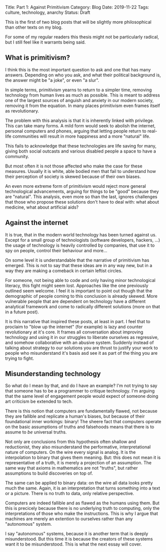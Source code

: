 Title: Part 1: Against Primitivism
Category: Blog
Date: 2019-11-22
Tags: culture, technology, anarchy
Status: Draft

This is the first of two blog posts that will be slightly more
philosophical than other texts on my blog.

For some of my regular readers this thesis might not be particularly
radical, but I still feel like it warrants being said.

## What is primitivism?

I think this is the most important question to ask and one that has
many answers. Depending on who you ask, and what their political
background is, the answer might be "a joke", or even "a slur".

In simple terms, primitivism yearns to return to a simpler time,
removing technology from human lives as much as possible. This is
meant to address one of the largest sources of anguish and anxiety in
our modern society, removing it from the equation. In many places
primitivism even frames itself as revolutionary.

The problem with this analysis is that it is inherently linked with
privilege. This can take many forms. A mild form would seek to abolish
the internet, personal computers and phones, arguing that letting
people return to real-life communities will result in more happiness
and a more "natural" life.

This fails to acknowledge that these technologies are life saving for
many, giving both social outcasts and various disabled people a space
to have a community.

But most often it is not those affected who make the case for these
measures. Usually it is white, able bodied men that fail to understand
how their perception of society is skewed because of their own biases.

An even more extreme form of primitivism would reject more general
technological advancements, arguing for things to be "good" because
they are "natural". This analysis, even more so than the last, ignores
challenges that those who propose these solutions don't have to deal
with: what about medicine, what about artificial aids?

## Against the internet

It is true, that in the modern world technology has been turned
against us. Except for a small group of technologists (software
developers, hackers, ...) the usage of technology is heavily
controlled by companies, that use it to spy on people, control their
behaviour and more...

On some level it is understandable that the narrative of primitivism
has emerged. This is not to say that these ideas are in any way new,
but in a way they are making a comeback in certain leftist circles.

For someone, not being able to code and only having minor
technological literacy, this fight might seem lost. Approaches like
the one previously outlined seem welcome. I feel it is important to
point out though that the demographic of people coming to this
conclusion is already skewed. More vulnerable people that are
dependent on technology have a different analytical framework and come
to radically different solutions (more on that in a future post).

It is this narrative that inspired these posts, at least in part. I
feel that to proclaim to "blow up the internet" (for example) is lazy
and counter revolutionary at it's core. It frames all conversation
about improving technology and using it in our struggles to liberate
ourselves as regressive, and somehow collaborative with an abusive
system. Suddenly instead of talking about strategy to our solutions
you are thrust to justify your work to people who misunderstand it's
basis asd see it as part of the thing you are trying to fight.

## Misunderstanding technology

So what do I mean by that, and do I have an example? I'm not trying to
say that someone has to be a programmer to critique technology. I'm
arguing that the same level of engagement people would expect of
someone doing art criticism be extended to tech.

There is this notion that computers are fundamentally flawed, not
because they are fallible and replicate a human's biases, but because
of their foundational inner workings: binary! The sheere fact that
computers operate on the basic assumptions of truths and falsehoods
means that there is to assume to _be_ universal truths.

Not only are conclusions from this hypothesis often shallow and
reductionist, they also misunderstand the performative,
interpretational nature of computers. On the wire every signal is
analog. It is the interpolation to binary that gives them
meaning. But: this does not mean it is representative of a truth, it
is merely a projection of an assumption. The same way that axioms in
mathematics are not "truths", but rather assumptions to build
discoveries on top of.

The same can be applied to binary data: on the wire all data looks
pretty much the same. Again, it is an interpretation that turns
something into a text or a picture. There is no truth to data, only
relative perspective.

Computers are indeed fallible and as flawed as the humans using
them. But this is precicely because there is no underlying truth to
computing, only the interpretations of those who make the
instructions. This is why I argue that machines are merely an
extention to ourselves rather than any "autonomous" system.

I say "autonomous" systems, because it is another term that is deeply
misunderstood. But this time it is because the creators of these
systems want it to be misunderstood. This is what the next essay will
cover.
